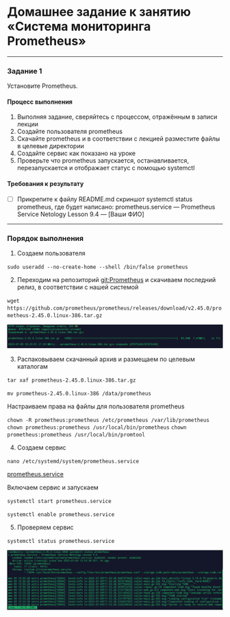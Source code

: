 # Домашнее задание к занятию «Система мониторинга Prometheus»

---

### Задание 1
Установите Prometheus.

#### Процесс выполнения
1. Выполняя задание, сверяйтесь с процессом, отражённым в записи лекции
2. Создайте пользователя prometheus
3. Скачайте prometheus и в соответствии с лекцией разместите файлы в целевые директории
4. Создайте сервис как показано на уроке
5. Проверьте что prometheus запускается, останавливается, перезапускается и отображает статус с помощью systemctl

#### Требования к результату
- [ ] Прикрепите к файлу README.md скриншот systemctl status prometheus, где будет написано: prometheus.service — Prometheus Service Netology Lesson 9.4 — [Ваши ФИО]

---

### Порядок выполнения

1. Создаем пользователя

`sudo useradd --no-create-home --shell /bin/false prometheus`

2. Переходим на репозиторий [git:Prometheus](https://github.com/prometheus/prometheus/releases/)
   и скачиваем последний релиз, в соответствии с нашей системой

`wget https://github.com/prometheus/prometheus/releases/download/v2.45.0/prometheus-2.45.0.linux-386.tar.gz`

![](./hw04-1.png)

3. Распаковываем скачанный архив и размещаем по целевым каталогам

`tar xaf prometheus-2.45.0.linux-386.tar.gz`

`mv prometheus-2.45.0.linux-386 /data/prometheus`

   Настраиваем права на файлы для пользователя prometheus

`chown -R prometheus:prometheus /etc/prometheus /var/lib/prometheus`
`chown prometheus:prometheus /usr/local/bin/prometheus`
`chown prometheus:prometheus /usr/local/bin/promtool `

4. Создаем сервис
  
`nano /etc/systemd/system/prometheus.service`

[prometheus.service](./hw-04-1-prometheus-service.yml)

   Включаем сервис и запускаем

`systemctl start prometheus.service`

`systemctl enable prometheus.service`

5. Проверяем сервис 

`systemctl status prometheus.service`

![](./hw04-2.png)


